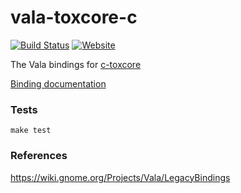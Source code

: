 # vala-toxcore-c

[![Build Status](https://travis-ci.org/naxuroqa/vala-toxcore-c.svg?branch=master)](https://travis-ci.org/naxuroqa/vala-toxcore-c)
[![Website](https://img.shields.io/website-up-down-green-red/http/shields.io.svg?label=documentation)](https://naxuroqa.github.io/vala-toxcore-c/)

The Vala bindings for [c-toxcore](https://github.com/TokTok/c-toxcore)

[Binding documentation](https://naxuroqa.github.io/vala-toxcore-c/)

### Tests

    make test

### References

https://wiki.gnome.org/Projects/Vala/LegacyBindings
